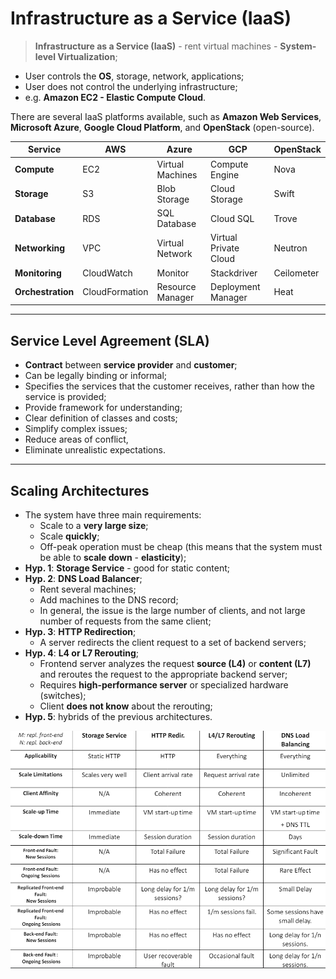# Infrastructure as a Service (IaaS)

> **Infrastructure as a Service (IaaS)** - rent virtual machines - **System-level Virtualization**;
  * User controls the **OS**, storage, network, applications;
  * User does not control the underlying infrastructure;
  * e.g. **Amazon EC2 - Elastic Compute Cloud**.

There are several IaaS platforms available, such as **Amazon Web Services**, **Microsoft Azure**, **Google Cloud Platform**, and **OpenStack** (open-source).

| **Service**       | **AWS**        | **Azure**        | **GCP**               | **OpenStack** |
| ----------------- | -------------- | ---------------- | --------------------- | ------------- |
| **Compute**       | EC2            | Virtual Machines | Compute Engine        | Nova          |
| **Storage**       | S3             | Blob Storage     | Cloud Storage         | Swift         |
| **Database**      | RDS            | SQL Database     | Cloud SQL             | Trove         |
| **Networking**    | VPC            | Virtual Network  | Virtual Private Cloud | Neutron       |
| **Monitoring**    | CloudWatch     | Monitor          | Stackdriver           | Ceilometer    |
| **Orchestration** | CloudFormation | Resource Manager | Deployment Manager    | Heat          |

---

## Service Level Agreement (SLA)

* **Contract** between **service provider** and **customer**;
* Can be legally binding or informal;
* Specifies the services that the customer receives, rather than how the service is provided;
* Provide framework for understanding;
* Clear definition of classes and costs;
* Simplify complex issues;
* Reduce areas of conflict,
* Eliminate unrealistic expectations.

---

## Scaling Architectures

* The system have three main requirements:
  * Scale to a **very large size**;
  * Scale **quickly**;
  * Off-peak operation must be cheap (this means that the system must be able to **scale down** - **elasticity**);
* **Hyp. 1**: **Storage Service** - good for static content;
* **Hyp. 2**: **DNS Load Balancer**;
  * Rent several machines;
  * Add machines to the DNS record;
  * In general, the issue is the large number of clients, and not large number of requests from the same client;
* **Hyp. 3**: **HTTP Redirection**;
  * A server redirects the client request to a set of backend servers;
* **Hyp. 4**: **L4 or L7 Rerouting**;
  * Frontend server analyzes the request **source (L4)** or **content (L7)** and reroutes the request to the appropriate backend server;
  * Requires **high-performance server** or specialized hardware (switches);
  * Client **does not know** about the rerouting;
* **Hyp. 5**: hybrids of the previous architectures.

<p align="center">
  <img src="./imgs/scaling-archs.png" alt="Scaling Architectures" width="600">
</p>